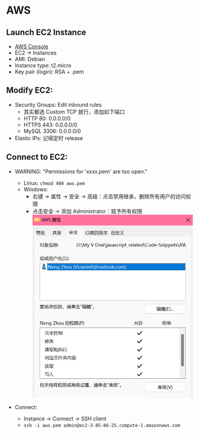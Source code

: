 # AWS

## Launch EC2 Instance
* [AWS Console](https://aws.amazon.com/console/)
* EC2 -> Instances
* AMI: Debian
* Instance type: t2.micro
* Key pair (login): RSA + .pem

## Modify EC2:
* Security Groups: Edit inbound rules
  * 其实都选 Custom TCP 就行，添加如下端口
  * HTTP 80: 0.0.0.0/0
  * HTTPS 443: 0.0.0.0/0
  * MySQL 3306: 0.0.0.0/0
* Elastic IPs: 记得定时 release

## Connect to EC2:
* WARNING: "Permissions for 'xxxx.pem' are too open."
  * Linux: `chmod 400 aws.pem`
  * Windows:
    * 右键 -> 属性 -> 安全 -> 高级：点击禁用继承，删除所有用户的访问权限
    * 点击安全 -> 添加 Administrator：赋予所有权限
     ![img](/Images/Permissions%20for%20'xxxx.pem'%20are%20too%20open.png)

* Connect: 
  * Instance -> Connect -> SSH client
  * `ssh -i aws.pem admin@ec2-3-85-86-25.compute-1.amazonaws.com`
